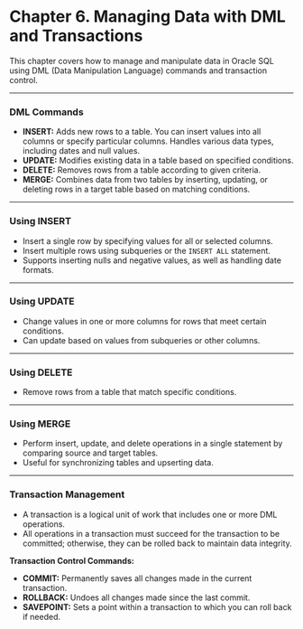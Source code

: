 # Chapter 6. Managing Data with DML and Transactions

This chapter covers how to manage and manipulate data in Oracle SQL using DML (Data Manipulation Language) commands and transaction control.

---

### DML Commands

- **INSERT:** Adds new rows to a table. You can insert values into all columns or specify particular columns. Handles various data types, including dates and null values.
- **UPDATE:** Modifies existing data in a table based on specified conditions.
- **DELETE:** Removes rows from a table according to given criteria.
- **MERGE:** Combines data from two tables by inserting, updating, or deleting rows in a target table based on matching conditions.

---

### Using INSERT

- Insert a single row by specifying values for all or selected columns.
- Insert multiple rows using subqueries or the `INSERT ALL` statement.
- Supports inserting nulls and negative values, as well as handling date formats.

---

### Using UPDATE

- Change values in one or more columns for rows that meet certain conditions.
- Can update based on values from subqueries or other columns.

---

### Using DELETE

- Remove rows from a table that match specific conditions.

---

### Using MERGE

- Perform insert, update, and delete operations in a single statement by comparing source and target tables.
- Useful for synchronizing tables and upserting data.

---

### Transaction Management

- A transaction is a logical unit of work that includes one or more DML operations.
- All operations in a transaction must succeed for the transaction to be committed; otherwise, they can be rolled back to maintain data integrity.

**Transaction Control Commands:**
- **COMMIT:** Permanently saves all changes made in the current transaction.
- **ROLLBACK:** Undoes all changes made since the last commit.
- **SAVEPOINT:** Sets a point within a transaction to which you can roll back if needed.
